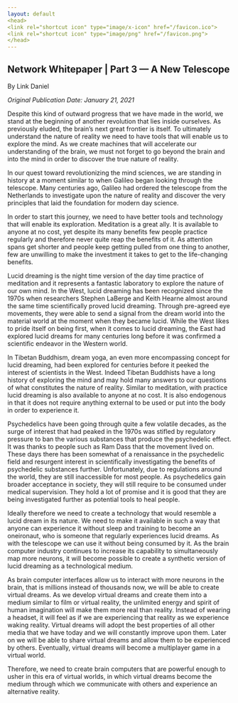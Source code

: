 ```yaml
---
layout: default
<head>
<link rel="shortcut icon" type="image/x-icon" href="/favicon.ico">
<link rel="shortcut icon" type="image/png" href="/favicon.png">
</head>
---
```


<h2>Network Whitepaper | Part 3 — A New Telescope</h2>

By Link Daniel

<i>Original Publication Date: January 21, 2021</i>

Despite this kind of outward progress that we have made in the world, we stand at the beginning of another revolution that lies inside ourselves. As previously eluded, the brain’s next great frontier is itself. To ultimately understand the nature of reality we need to have tools that will enable us to explore the mind. As we create machines that will accelerate our understanding of the brain, we must not forget to go beyond the brain and into the mind in order to discover the true nature of reality.

In our quest toward revolutionizing the mind sciences, we are standing in history at a moment similar to when Galileo began looking through the telescope. Many centuries ago, Galileo had ordered the telescope from the Netherlands to investigate upon the nature of reality and discover the very principles that laid the foundation for modern day science.

In order to start this journey, we need to have better tools and technology that will enable its exploration. Meditation is a great ally. It is available to anyone at no cost, yet despite its many benefits few people practice regularly and therefore never quite reap the benefits of it. As attention spans get shorter and people keep getting pulled from one thing to another, few are unwilling to make the investment it takes to get to the life-changing benefits.

Lucid dreaming is the night time version of the day time practice of meditation and it represents a fantastic laboratory to explore the nature of our own mind. In the West, lucid dreaming has been recognized since the 1970s when researchers Stephen LaBerge and Keith Hearne almost around the same time scientifically proved lucid dreaming. Through pre-agreed eye movements, they were able to send a signal from the dream world into the material world at the moment when they became lucid. While the West likes to pride itself on being first, when it comes to lucid dreaming, the East had explored lucid dreams for many centuries long before it was confirmed a scientific endeavor in the Western world.

In Tibetan Buddhism, dream yoga, an even more encompassing concept for lucid dreaming, had been explored for centuries before it peeked the interest of scientists in the West. Indeed Tibetan Buddhists have a long history of exploring the mind and may hold many answers to our questions of what constitutes the nature of reality. Similar to meditation, with practice lucid dreaming is also available to anyone at no cost. It is also endogenous in that it does not require anything external to be used or put into the body in order to experience it.

Psychedelics have been going through quite a few volatile decades, as the surge of interest that had peaked in the 1970s was stifled by regulatory pressure to ban the various substances that produce the psychedelic effect. It was thanks to people such as Ram Dass that the movement lived on. These days there has been somewhat of a renaissance in the psychedelic field and resurgent interest in scientifically investigating the benefits of psychedelic substances further. Unfortunately, due to regulations around the world, they are still inaccessible for most people. As psychedelics gain broader acceptance in society, they will still require to be consumed under medical supervision. They hold a lot of promise and it is good that they are being investigated further as potential tools to heal people.

Ideally therefore we need to create a technology that would resemble a lucid dream in its nature. We need to make it available in such a way that anyone can experience it without sleep and training to become an oneironaut, who is someone that regularly experiences lucid dreams. As with the telescope we can use it without being consumed by it. As the brain computer industry continues to increase its capability to simultaneously map more neurons, it will become possible to create a synthetic version of lucid dreaming as a technological medium.

As brain computer interfaces allow us to interact with more neurons in the brain, that is millions instead of thousands now, we will be able to create virtual dreams. As we develop virtual dreams and create them into a medium similar to film or virtual reality, the unlimited energy and spirit of human imagination will make them more real than reality. Instead of wearing a headset, it will feel as if we are experiencing that reality as we experience waking reality. Virtual dreams will adopt the best properties of all other media that we have today and we will constantly improve upon them. Later on we will be able to share virtual dreams and allow them to be experienced by others. Eventually, virtual dreams will become a multiplayer game in a virtual world.

Therefore, we need to create brain computers that are powerful enough to usher in this era of virtual worlds, in which virtual dreams become the medium through which we communicate with others and experience an alternative reality.
